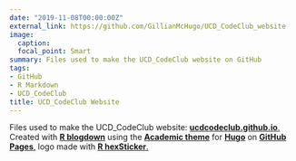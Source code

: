 ```yaml
---
date: "2019-11-08T00:00:00Z"
external_link: https://github.com/GillianMcHugo/UCD_CodeClub_website
image: 
  caption: 
  focal_point: Smart
summary: Files used to make the UCD_CodeClub website on GitHub
tags:
- GitHub
- R Markdown
- UCD_CodeClub
title: UCD_CodeClub Website
---
```


Files used to make the UCD_CodeClub website: [**ucdcodeclub.github.io**.](https://ucdcodeclub.github.io/) Created with [**R blogdown**](https://bookdown.org/yihui/blogdown/) using the [**Academic theme**](https://sourcethemes.com/academic/) for [**Hugo**](https://gohugo.io/) on [**GitHub Pages**,](https://pages.github.com/) logo made with [**R hexSticker**.](https://github.com/GuangchuangYu/hexSticker)

